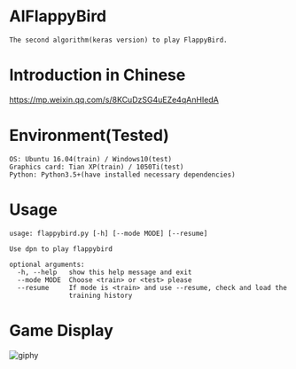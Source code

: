 # AIFlappyBird
```
The second algorithm(keras version) to play FlappyBird.
```

# Introduction in Chinese
https://mp.weixin.qq.com/s/8KCuDzSG4uEZe4qAnHIedA

# Environment(Tested)
```
OS: Ubuntu 16.04(train) / Windows10(test)
Graphics card: Tian XP(train) / 1050Ti(test)
Python: Python3.5+(have installed necessary dependencies)
```

# Usage
```
usage: flappybird.py [-h] [--mode MODE] [--resume]

Use dpn to play flappybird

optional arguments:
  -h, --help   show this help message and exit
  --mode MODE  Choose <train> or <test> please
  --resume     If mode is <train> and use --resume, check and load the
               training history
```

# Game Display
![giphy](demonstration/running.gif)